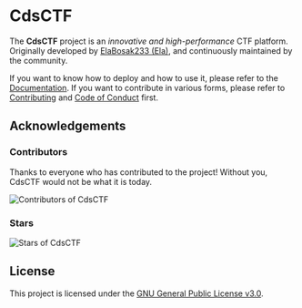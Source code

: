# CdsCTF

The **CdsCTF** project is an _innovative and high-performance_ CTF platform. Originally developed by [ElaBosak233 (Ela)](https://github.com/ElaBosak233), and continuously maintained by the community.

If you want to know how to deploy and how to use it, please refer to the [Documentation](https://cdsctf.e23.dev). If you want to contribute in various forms, please refer to [Contributing](./.github/CONTRIBUTING.md) and [Code of Conduct](./.github/CODE_OF_CONDUCT.md) first.

## Acknowledgements

### Contributors

Thanks to everyone who has contributed to the project! Without you, CdsCTF would not be what it is today.

![Contributors of CdsCTF](https://contrib.rocks/image?repo=elabosak233/cdsctf)

### Stars

![Stars of CdsCTF](https://starchart.cc/elabosak233/cdsctf.svg?variant=adaptive)

## License

This project is licensed under the [GNU General Public License v3.0](./LICENSE).